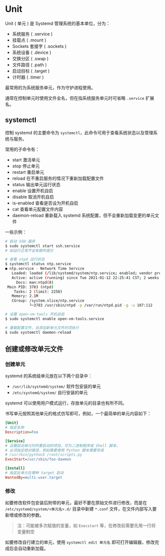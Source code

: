# Unit

Unit ( 单元 ) 是 Systemd 管理系统的基本单位，分为：

- 系统服务 ( .service )
- 挂载点 ( .mount )
- Sockets 套接字 ( .sockets )
- 系统设备 ( .device )
- 交换分区 ( .swap )
- 文件路径 ( .path )
- 启动目标 ( .target )
- 计时器 ( .timer )

最常用的为系统服务单元，作为守护进程使用。

通常在控制单元时使用文件全名，但在指系统服务单元时可省略  `.service` 扩展名。

## systemctl

控制 systemd 的主要命令为 `systemctl`，此命令可用于查看系统状态以及管理系统与服务。

常用的子命令有：

- start 激活单元
- stop 停止单元
- restart 重启单元
- reload 在不重启服务的情况下重新加载配置文件 
- status 输出单元运行状态
- enable 设置开机自启
- disable 取消开机自启
- is-enabled 查看是否设为开机自启
- cat 查看单元配置文件内容
- daemon-reload 重新载入 systemd 系统配置，但不会重新加载变更的单元文件

一些示例：

```sh
# 启动 SSH 服务
$ sudo systemctl start ssh.service
# 如运行正常不会有额外提示

# 查看 ntpd 运行状态
$ systemctl status ntp.service
● ntp.service - Network Time Service
   Loaded: loaded (/lib/systemd/system/ntp.service; enabled; vendor preset: enabled)
   Active: active (running) since Tue 2021-01-12 22:25:41 CST; 2 weeks 5 days ago
     Docs: man:ntpd(8)
 Main PID: 3783 (ntpd)
    Tasks: 2 (limit: 2258)
   Memory: 2.1M
   CGroup: /system.slice/ntp.service
           └─3783 /usr/sbin/ntpd -p /var/run/ntpd.pid -g -u 107:112

# 设置 open-vm-tools 开机自启
$ sudo systemctl enable open-vm-tools.service

# 重载配置文件，当添加新单元文件时须执行
$ sudo systemctl daemon-reload
```

## 创建或修改单元文件

### 创建单元

systemd 的系统级单元放在以下两个目录中：

- `/usr/lib/systemd/system/`  软件包安装的单元
- `/etc/systemd/system/`  自行安装的单元

systemd 可以使用用户模式运行，存放单元的目录也有所不同。

书写单元按照其他单元的格式仿写即可，例如，一个最简单的单元内容如下：

```ini
[Unit]
# 指定名称
Description=Foo

[Service]
# 设置启动单元时所要启动的项目，可为二进制程序或 Shell 脚本。
# 必须指定绝对路径，例如需要使用 Python 脚本需要写成
# /usr/bin/python3 /root/scripts.py
ExecStart=/usr/sbin/foo-daemon

[Install]
# 指定此单元在哪种 target 启动
WantedBy=multi-user.target
```

### 修改

如要修改软件包安装后附带的单元，最好不要在原始文件进行修改，而是在 `/etc/systemd/system/<单元名>.d/` 目录中新建 `*.conf` 文件，在文件内部写入要新增或修改的参数。

> 注：可能被多次赋值的变量，如 `Execstart` 等，在修改前需要先用一行将变量制空

如要修改自行建立的单元，使用 `systemctl edit 单元名` 即可打开编辑器，修改完成后会自动重新加载。

